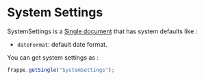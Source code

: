 # System Settings

SystemSettings is a [Single document](/frappejs/docs/models/singles.md) that has system defaults like :

- `dateFormat`: default date format.

You can get system settings as :

```js
frappe.getSingle("SystemSettings");
```
